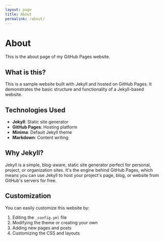 ```yaml
---
layout: page
title: About
permalink: /about/
---
```


# About

This is the about page of my GitHub Pages website.

## What is this?

This is a sample website built with Jekyll and hosted on GitHub Pages. It demonstrates the basic structure and functionality of a Jekyll-based website.

## Technologies Used

- **Jekyll**: Static site generator
- **GitHub Pages**: Hosting platform
- **Minima**: Default Jekyll theme
- **Markdown**: Content writing

## Why Jekyll?

Jekyll is a simple, blog-aware, static site generator perfect for personal, project, or organization sites. It's the engine behind GitHub Pages, which means you can use Jekyll to host your project's page, blog, or website from GitHub's servers for free.

## Customization

You can easily customize this website by:

1. Editing the `_config.yml` file
2. Modifying the theme or creating your own
3. Adding new pages and posts
4. Customizing the CSS and layouts 